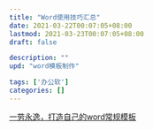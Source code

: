 ```yaml
---
title: "Word使用技巧汇总"
date: 2021-03-22T00:07:05+08:00
lastmod: 2021-03-23T00:07:05+08:00
draft: false

description: ""
upd: "word模板制作"

tags: ['办公软']
categories: []
---
```


[一劳永逸，打造自己的word常规模板](https://zhuanlan.zhihu.com/p/22737822)
